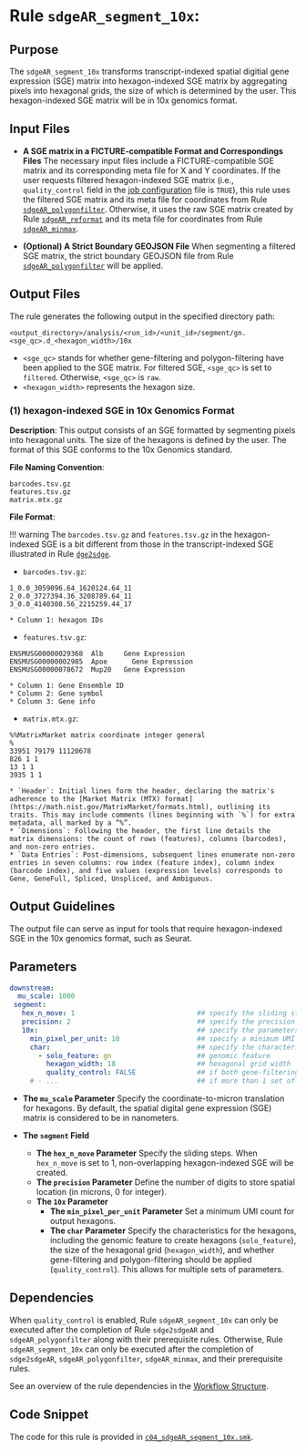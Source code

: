 # Rule `sdgeAR_segment_10x`:

## Purpose
The `sdgeAR_segment_10x` transforms transcript-indexed spatial digitial gene expression (SGE) matrix into hexagon-indexed SGE matrix by aggregating pixels into hexagonal grids, the size of which is determined by the user. This hexagon-indexed SGE matrix will be in 10x genomics format.


## Input Files
* **A SGE matrix in a FICTURE-compatible Format and Correspondings Files**
The necessary input files include a FICTURE-compatible SGE matrix and its corresponding meta file for X and Y coordinates. If the user requests 
filtered hexagon-indexed SGE matrix (i.e., `quality_control` field in the [job configuration](../../basic_usage/job_config.md) file is `TRUE`), this rule uses the filtered SGE matrix and its meta file for coordinates from Rule [`sdgeAR_polygonfilter`](./sdgeAR_polygonfilter.md). Otherwise, it uses the raw SGE matrix created by Rule [`sdgeAR_reformat`](./sdgeAR_reformat.md) and its meta file for coordinates from Rule [`sdgeAR_minmax`](./sdgeAR_minmax.md). 

* **(Optional) A Strict Boundary GEOJSON File**
When segmenting a filtered SGE matrix, the strict boundary GEOJSON file from Rule [`sdgeAR_polygonfilter`](./sdgeAR_polygonfilter.md) will be applied.


## Output Files
The rule generates the following output in the specified directory path:
```
<output_directory>/analysis/<run_id>/<unit_id>/segment/gn.<sge_qc>.d_<hexagon_width>/10x
```
* `<sge_qc>` stands for whether gene-filtering and polygon-filtering have been applied to the SGE matrix. For filtered SGE, `<sge_qc>` is set to `filtered`. Otherwise, `<sge_qc>` is `raw`.
* `<hexagon_width>` represents the hexagon size.

### (1) hexagon-indexed SGE in 10x Genomics Format

**Description**: This output consists of an SGE formatted by segmenting pixels into hexagonal units. The size of the hexagons is defined by the user. The format of this SGE conforms to the 10x Genomics standard.

**File Naming Convention**: 
```
barcodes.tsv.gz
features.tsv.gz
matrix.mtx.gz
```

**File Format**:

!!! warning
    The `barcodes.tsv.gz` and `features.tsv.gz` in the hexagon-indexed SGE is a bit different from those in the transcript-indexed SGE illustrated in Rule [`dge2sdge`](./dge2sdge.md).

* `barcodes.tsv.gz`:
```
1_0.0_3059096.64_1620124.64_11
2_0.0_3727394.36_3208789.64_11
3_0.0_4140308.56_2215259.44_17
```
    * Column 1: hexagon IDs

* `features.tsv.gz`:
```
ENSMUSG00000029368	Alb	    Gene Expression
ENSMUSG00000002985	Apoe	  Gene Expression
ENSMUSG00000078672	Mup20 	Gene Expression
```
    * Column 1: Gene Ensemble ID
    * Column 2: Gene symbol
    * Column 3: Gene info

* `matrix.mtx.gz`:
```
%%MatrixMarket matrix coordinate integer general
%
33951 79179 11120678
826 1 1
13 1 1
3935 1 1
```
    * `Header`: Initial lines form the header, declaring the matrix's adherence to the [Market Matrix (MTX) format](https://math.nist.gov/MatrixMarket/formats.html), outlining its traits. This may include comments (lines beginning with `%`) for extra metadata, all marked by a “%”.
    * `Dimensions`: Following the header, the first line details the matrix dimensions: the count of rows (features), columns (barcodes), and non-zero entries.
    * `Data Entries`: Post-dimensions, subsequent lines enumerate non-zero entries in seven columns: row index (feature index), column index (barcode index), and five values (expression levels) corresponds to Gene, GeneFull, Spliced, Unspliced, and Ambiguous.

## Output Guidelines
The output file can serve as input for tools that require hexagon-indexed SGE in the 10x genomics format, such as Seurat.

## Parameters
```yaml
downstream:
  mu_scale: 1000        
 segment:
   hex_n_move: 1                              ## specify the sliding step in segmentation
   precision: 2                               ## specify the precision parameter for segmentation                   
   10x:                                       ## specify the parameters for creating hexagon-indexed SGE in 10x genomics format    
     min_pixel_per_unit: 10                   ## specify a minimum UMI count of hexagons
     char:                                    ## specify the characteristics for hexagon segmentation, including genomic feature, hexagon size and SGE filtering
       - solo_feature: gn                     ## genomic feature
         hexagon_width: 18                    ## hexagonal grid width
         quality_control: FALSE               ## if both gene-filtering and polygon-filtering should be applied
     # - ...                                  ## if more than 1 set of hexagon is needed ```
```

* **The `mu_scale` Parameter**
  Specify the coordinate-to-micron translation for hexagons. By default, the spatial digital gene expression (SGE) matrix is considered to be in nanometers.

* **The `segment` Field**
  * **The `hex_n_move` Parameter**
    Specify the sliding steps. When `hex_n_move` is set to 1, non-overlapping hexagon-indexed SGE will be created.
  * **The `precision` Parameter**
    Define the number of digits to store spatial location (in microns, 0 for integer).
  * **The `10x` Parameter**
    * **The `min_pixel_per_unit` Parameter**
      Set a minimum UMI count for output hexagons.
    * **The `char` Parameter**
      Specify the characteristics for the hexagons, including the genomic feature to create hexagons (`solo_feature`), the size of the hexagonal grid (`hexagon_width`), and whether gene-filtering and polygon-filtering should be applied (`quality_control`). This allows for multiple sets of parameters.

## Dependencies
When `quality_control` is enabled, Rule `sdgeAR_segment_10x` can only be executed after the completion of Rule `sdge2sdgeAR` and `sdgeAR_polygonfilter` along with their prerequisite rules. Otherwise, Rule `sdgeAR_segment_10x` can only be executed after the completion of `sdge2sdgeAR`, `sdgeAR_polygonfilter`, `sdgeAR_minmax`, and their prerequisite rules.

See an overview of the rule dependencies in the [Workflow Structure](../../home/workflow_structure.md).

## Code Snippet
The code for this rule is provided in [`c04_sdgeAR_segment_10x.smk`](https://github.com/seqscope/NovaScope/blob/main/rules/c04_sdgeAR_segment_10x.smk).
